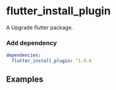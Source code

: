 # flutter_install_plugin

A Upgrade flutter package.

### Add dependency


```yaml
dependencies:
  flutter_install_plugin: ^1.0.0
```


## Examples

